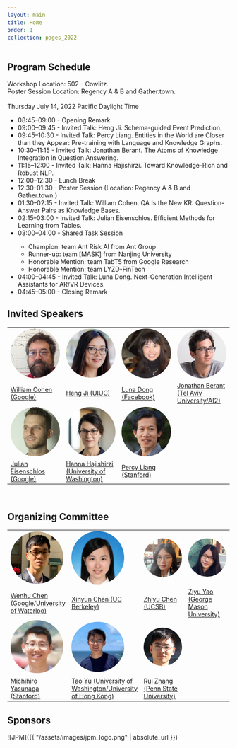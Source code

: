 ```yaml
---
layout: main
title: Home
order: 1
collection: pages_2022
---
```


## Program Schedule
Workshop Location: 502 - Cowlitz.
<br>
Poster Session Location: Regency A & B and Gather.town.
<br><br>
Thursday July 14, 2022 Pacific Daylight Time

<ul>
<li> 08:45–09:00 - Opening Remark </li>
<li> 09:00–09:45 - Invited Talk: Heng Ji. Schema-guided Event Prediction. </li>
<li> 09:45–10:30 - Invited Talk: Percy Liang. Entities in the World are Closer than they Appear: Pre-training with Language and Knowledge Graphs. </li>
<li> 10:30–11:15 - Invited Talk: Jonathan Berant. The Atoms of Knowledge Integration in Question Answering. </li>
<li> 11:15–12:00 - Invited Talk: Hanna Hajishirzi. Toward Knowledge-Rich and Robust NLP. </li>
<li> 12:00–12:30 - Lunch Break </li>
<li> 12:30–01:30 - Poster Session (Location: Regency A & B and Gather.town.) </li>
<li> 01:30–02:15 - Invited Talk: William Cohen. QA Is the New KR: Question-Answer Pairs as Knowledge Bases. </li>
<li> 02:15–03:00 - Invited Talk: Julian Eisenschlos. Efficient Methods for Learning from Tables. </li>
<li> 03:00–04:00 - Shared Task Session </li>
  <ul>
    <li> Champion: team Ant Risk AI from Ant Group </li>
    <li> Runner-up: team [MASK] from Nanjing University </li>
    <li> Honorable Mention: team TabT5 from Google Research </li>
    <li> Honorable Mention: team LYZD-FinTech </li>
  </ul>
<li> 04:00–04:45 - Invited Talk: Luna Dong. Next-Generation Intelligent Assistants for AR/VR Devices. </li>
<li> 04:45–05:00 - Closing Remark </li>
</ul>

## Invited Speakers

<table>
  <tbody>
    <tr>
      <td width="25%"><a href="http://www.cs.cmu.edu/~wcohen/"><img src="assets/images/cohen.jpeg" width="120px" align="bottom" style="border-radius: 50%"></a></td>
      <td width="25%"><a href="http://blender.cs.illinois.edu/hengji.html"><img src="assets/images/ji.png" width="120px" align="bottom" style="border-radius: 50%"></a></td>
      <td width="25%"><a href="https://lunadong.com/"><img src="assets/images/dong.jpeg" width="120px" align="bottom" style="border-radius: 50%"></a></td>
      <!-- <td width="25%"><a href="https://cs.stanford.edu/people/jure/"><img src="assets/images/leskovec.jpeg" width="120px" align="bottom" style="border-radius: 50%"></a></td> -->
      <td width="25%"><a href="http://www.cs.tau.ac.il/~joberant/"><img src="assets/images/berant.png" width="120px" align="bottom" style="border-radius: 50%"></a></td>
    </tr>
    <tr>
      <td><a href="http://www.cs.cmu.edu/~wcohen/">William Cohen (Google)</a></td>
      <td><a href="http://blender.cs.illinois.edu/hengji.html">Heng Ji (UIUC)</a></td>
      <td><a href="https://lunadong.com/">Luna Dong (Facebook)</a></td>
      <td><a href="http://www.cs.tau.ac.il/~joberant/"> Jonathan Berant (Tel Aviv University/AI2)</a></td>
      <!-- <td><a href="https://cs.stanford.edu/people/jure/">Jure Leskovec (Stanford)</a></td> -->
    </tr>
    <tr>
      <td width="25%"><a href="https://eisenjulian.github.io/"><img src="assets/images/eisenschlos.jpeg" width="120px" align="bottom" style="border-radius: 50%"></a></td>
      <td width="25%"><a href="https://homes.cs.washington.edu/~hannaneh/"><img src="assets/images/hajishirzi.jpeg" width="120px" align="bottom" style="border-radius: 50%"></a></td>
      <td width="25%"><a href="https://cs.stanford.edu/~pliang/"><img src="assets/images/percy.jpeg" width="120px" align="bottom" style="border-radius: 50%"></a></td>
      <!-- <td width="25%"><a href="http://www.cs.tau.ac.il/~joberant/"><img src="assets/images/berant.png" width="120px" align="bottom" style="border-radius: 50%"></a></td> -->
    </tr>
    <tr>
      <td><a href="https://eisenjulian.github.io/">Julian Eisenschlos (Google)</a></td>
      <td><a href="https://homes.cs.washington.edu/~hannaneh/">Hanna Hajishirzi (University of Washington)</a></td>
      <td><a href="https://cs.stanford.edu/~pliang/"> Percy Liang (Stanford)</a></td>
      <!-- <td><a href="http://www.cs.tau.ac.il/~joberant/"> Jonathan Berant (Tel Aviv University/AI2)</a></td> -->
    </tr>
  </tbody>
</table>

<br>

## Organizing Committee

<table>
  <tbody>
    <tr>
      <td width="25%"><a href="https://wenhuchen.github.io/"><img src="assets/images/wenhu.jpeg" width="120px" align="bottom" style="border-radius: 50%"></a></td>
      <td width="25%"><a href="https://jungyhuk.github.io/"><img src="assets/images/xinyun.jpeg" width="120px" align="bottom" style="border-radius: 50%"></a></td>
      <td width="25%"><a href="https://czyssrs.github.io/"><img src="assets/images/zhiyu.jpeg" width="120px" align="bottom" style="border-radius: 50%"></a></td>
      <td width="25%"><a href="https://ziyuyao.org/"><img src="assets/images/ziyu.jpeg" width="120px" align="bottom" style="border-radius: 50%"></a></td>
    </tr>
    <tr>
      <td><a href="https://wenhuchen.github.io/">Wenhu Chen (Google/University of Waterloo)</a></td>
      <td><a href="https://jungyhuk.github.io/">Xinyun Chen (UC Berkeley)</a></td>
      <td><a href="https://czyssrs.github.io/">Zhiyu Chen (UCSB)</a></td>
      <td><a href="https://ziyuyao.org/">Ziyu Yao (George Mason University)</a></td>
    </tr>
    <tr>
      <td width="25%"><a href="https://cs.stanford.edu/~myasu/"><img src="assets/images/michihiro.jpeg" width="120px" align="bottom" style="border-radius: 50%"></a></td>
      <td width="25%"><a href="https://taoyds.github.io/"><img src="assets/images/taoyu.png" width="120px" align="bottom" style="border-radius: 50%"></a></td>
      <td width="25%"><a href="https://ryanzhumich.github.io/"><img src="assets/images/ruizhang.jpeg" width="120px" align="bottom" style="border-radius: 50%"></a></td>
    </tr>
    <tr>
      <td><a href="https://cs.stanford.edu/~myasu/">Michihiro Yasunaga (Stanford)</a></td>
      <td><a href="https://taoyds.github.io/">Tao Yu (University of Washington/University of Hong Kong)</a></td>
      <td><a href="https://ryanzhumich.github.io/">Rui Zhang (Penn State University)</a></td>
    </tr>
  </tbody>
</table>


## Sponsors
![JPM]({{ "/assets/images/jpm_logo.png" | absolute_url }})
<!-- ![Salesforce]({{ "/assets/images/salesforce_logo.png" | absolute_url }}) -->

